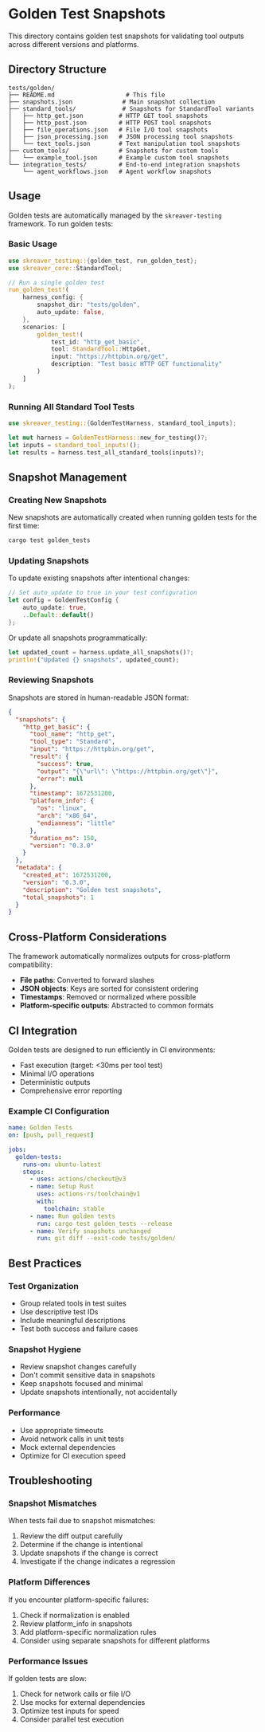 # Golden Test Snapshots

This directory contains golden test snapshots for validating tool outputs across different versions and platforms.

## Directory Structure

```
tests/golden/
├── README.md                    # This file
├── snapshots.json              # Main snapshot collection
├── standard_tools/             # Snapshots for StandardTool variants
│   ├── http_get.json          # HTTP GET tool snapshots
│   ├── http_post.json         # HTTP POST tool snapshots
│   ├── file_operations.json   # File I/O tool snapshots
│   ├── json_processing.json   # JSON processing tool snapshots
│   └── text_tools.json        # Text manipulation tool snapshots
├── custom_tools/              # Snapshots for custom tools
│   └── example_tool.json      # Example custom tool snapshots
└── integration_tests/         # End-to-end integration snapshots
    └── agent_workflows.json   # Agent workflow snapshots
```

## Usage

Golden tests are automatically managed by the `skreaver-testing` framework. To run golden tests:

### Basic Usage

```rust
use skreaver_testing::{golden_test, run_golden_test};
use skreaver_core::StandardTool;

// Run a single golden test
run_golden_test!(
    harness_config: {
        snapshot_dir: "tests/golden",
        auto_update: false,
    },
    scenarios: [
        golden_test!(
            test_id: "http_get_basic",
            tool: StandardTool::HttpGet,
            input: "https://httpbin.org/get",
            description: "Test basic HTTP GET functionality"
        )
    ]
);
```

### Running All Standard Tool Tests

```rust
use skreaver_testing::{GoldenTestHarness, standard_tool_inputs};

let mut harness = GoldenTestHarness::new_for_testing()?;
let inputs = standard_tool_inputs!();
let results = harness.test_all_standard_tools(inputs)?;
```

## Snapshot Management

### Creating New Snapshots

New snapshots are automatically created when running golden tests for the first time:

```bash
cargo test golden_tests
```

### Updating Snapshots

To update existing snapshots after intentional changes:

```rust
// Set auto_update to true in your test configuration
let config = GoldenTestConfig {
    auto_update: true,
    ..Default::default()
};
```

Or update all snapshots programmatically:

```rust
let updated_count = harness.update_all_snapshots()?;
println!("Updated {} snapshots", updated_count);
```

### Reviewing Snapshots

Snapshots are stored in human-readable JSON format:

```json
{
  "snapshots": {
    "http_get_basic": {
      "tool_name": "http_get",
      "tool_type": "Standard",
      "input": "https://httpbin.org/get",
      "result": {
        "success": true,
        "output": "{\"url\": \"https://httpbin.org/get\"}",
        "error": null
      },
      "timestamp": 1672531200,
      "platform_info": {
        "os": "linux",
        "arch": "x86_64",
        "endianness": "little"
      },
      "duration_ms": 150,
      "version": "0.3.0"
    }
  },
  "metadata": {
    "created_at": 1672531200,
    "version": "0.3.0",
    "description": "Golden test snapshots",
    "total_snapshots": 1
  }
}
```

## Cross-Platform Considerations

The framework automatically normalizes outputs for cross-platform compatibility:

- **File paths**: Converted to forward slashes
- **JSON objects**: Keys are sorted for consistent ordering
- **Timestamps**: Removed or normalized where possible
- **Platform-specific outputs**: Abstracted to common formats

## CI Integration

Golden tests are designed to run efficiently in CI environments:

- Fast execution (target: <30ms per tool test)
- Minimal I/O operations
- Deterministic outputs
- Comprehensive error reporting

### Example CI Configuration

```yaml
name: Golden Tests
on: [push, pull_request]

jobs:
  golden-tests:
    runs-on: ubuntu-latest
    steps:
      - uses: actions/checkout@v3
      - name: Setup Rust
        uses: actions-rs/toolchain@v1
        with:
          toolchain: stable
      - name: Run golden tests
        run: cargo test golden_tests --release
      - name: Verify snapshots unchanged
        run: git diff --exit-code tests/golden/
```

## Best Practices

### Test Organization

- Group related tools in test suites
- Use descriptive test IDs
- Include meaningful descriptions
- Test both success and failure cases

### Snapshot Hygiene

- Review snapshot changes carefully
- Don't commit sensitive data in snapshots
- Keep snapshots focused and minimal
- Update snapshots intentionally, not accidentally

### Performance

- Use appropriate timeouts
- Avoid network calls in unit tests
- Mock external dependencies
- Optimize for CI execution speed

## Troubleshooting

### Snapshot Mismatches

When tests fail due to snapshot mismatches:

1. Review the diff output carefully
2. Determine if the change is intentional
3. Update snapshots if the change is correct
4. Investigate if the change indicates a regression

### Platform Differences

If you encounter platform-specific failures:

1. Check if normalization is enabled
2. Review platform_info in snapshots
3. Add platform-specific normalization rules
4. Consider using separate snapshots for different platforms

### Performance Issues

If golden tests are slow:

1. Check for network calls or file I/O
2. Use mocks for external dependencies
3. Optimize test inputs for speed
4. Consider parallel test execution